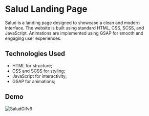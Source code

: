 # Salud Landing Page

Salud is a landing page designed to showcase a clean and modern interface. The website is built using standard HTML, CSS, SCSS, and JavaScript. Animations are implemented using GSAP for smooth and engaging user experiences.

## Technologies Used

- HTML for structure;
- CSS and SCSS for styling;
- JavaScript for interactivity;
- GSAP for animations;
  
## Demo

![SaludGifv6](https://github.com/user-attachments/assets/441fbbc9-9469-40a4-a7f3-f216729a7788)
